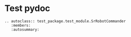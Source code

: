 # Test pydoc

```eval_rst
.. autoclass:: test_package.test_module.SrRobotCommander
   :members:
   :autosummary:
```
